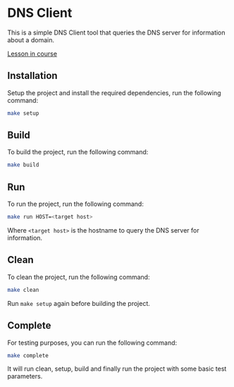 # DNS Client

This is a simple DNS Client tool that queries the DNS server for information about a domain.

[Lesson in course](https://codedeviate.github.io/aicollection/go-tools-dns-client.html)

## Installation

Setup the project and install the required dependencies, run the following command:

```bash
make setup
```

## Build

To build the project, run the following command:

```bash
make build
```

## Run

To run the project, run the following command:

```bash
make run HOST=<target host>
```

Where `<target host>` is the hostname to query the DNS server for information.

## Clean

To clean the project, run the following command:

```bash
make clean
```

Run `make setup` again before building the project.

## Complete

For testing purposes, you can run the following command:

```bash
make complete
```

It will run clean, setup, build and finally run the project with some basic test parameters.
